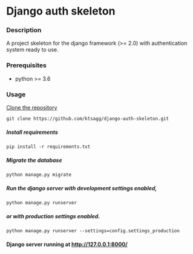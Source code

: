# Django auth skeleton

### Description
A project skeleton for the django framework (>= 2.0) with authentication system ready to use.

### Prerequisites
- python >= 3.6

### Usage
[Clone the repository](https://github.com/ktsagg/django-auth-skeleton.git)
    
    git clone https://github.com/ktsagg/django-auth-skeleton.git

##### Install requirements

    pip install -r requirements.txt

##### Migrate the database

    python manage.py migrate

##### Run the django server with development settings enabled,
    
    python manage.py runserver

##### or with production settings enabled.
    
    python manage.py runserver --settings=config.settings_production
    
#### Django server running at http://127.0.0.1:8000/

    

    
